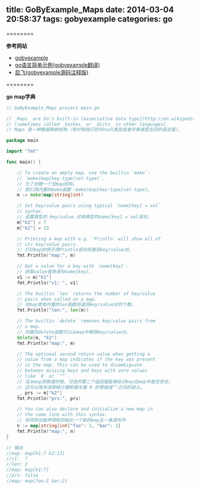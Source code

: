 title: GoByExample_Maps
date: 2014-03-04 20:58:37
tags: gobyexample
categories: go
---

<!--head-->

========

**参考网站**

* [gobyexample](https://gobyexample.com/ "gobyexample")
* [go语言简单示例(gobyexample翻译)](http://bbs.csdn.net/topics/390557446 "go语言简单示例")
* [启飞(gobyexample源码注释版)](http://qefee.com/tags/gobyexample/ "启飞")

========

**go map字典**

<!--more-->

<!--body-->

``` go
// GoByExample_Maps project main.go

// _Maps_ are Go's built-in [associative data type](http://en.wikipedia.org/wiki/Associative_array)
// (sometimes called _hashes_ or _dicts_ in other languages).
// Maps 是一种数据映射结构（有时候我们也叫hash类型或者字典类型在别的语言里）。

package main

import "fmt"

func main() {

	// To create an empty map, use the builtin `make`:
	// `make(map[key-type]val-type)`.
	// 为了创建一个空map结构，
	// 我们用内置的make函数：make(map[key-type]val-type)。
	m := make(map[string]int)

	// Set key/value pairs using typical `name[key] = val`
	// syntax.
	// 设置典型的 key/value 对用典型的name[key] = val语句。
	m["k1"] = 7
	m["k2"] = 13

	// Printing a map with e.g. `Println` will show all of
	// its key/value pairs.
	// 打印map的例子用Println语句将展现key/value对。
	fmt.Println("map:", m)

	// Get a value for a key with `name[key]`.
	// 获取value值用语句name[key]。
	v1 := m["k1"]
	fmt.Println("v1: ", v1)

	// The builtin `len` returns the number of key/value
	// pairs when called on a map.
	// 对map使用内置的len函数将返回key/value对的个数。
	fmt.Println("len:", len(m))

	// The builtin `delete` removes key/value pairs from
	// a map.
	// 内置的delete函数可以从map中移除key/value对。
	delete(m, "k2")
	fmt.Println("map:", m)

	// The optional second return value when getting a
	// value from a map indicates if the key was present
	// in the map. This can be used to disambiguate
	// between missing keys and keys with zero values
	// like `0` or `""`.
	// 当从map获取值时候，可选的第二个返回值能够标识key在map中是否存在。
	// 这可以用来消除缺少键和键与像 0 的零值或""之间的歧义。
	_, prs := m["k2"]
	fmt.Println("prs:", prs)

	// You can also declare and initialize a new map in
	// the same line with this syntax.
	// 你同样也能声明和初始化一个新的map在一条语句中
	n := map[string]int{"foo": 1, "bar": 2}
	fmt.Println("map:", n)
}

// 输出
//map: map[k1:7 k2:13]
//v1:  7
//len: 2
//map: map[k1:7]
//prs: false
//map: map[foo:1 bar:2]

```